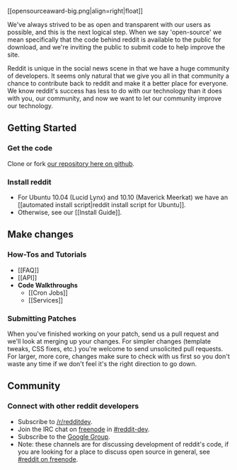 [[opensourceaward-big.png|align=right|float]]

We've always strived to be as open and transparent with our users as possible, and this is the next logical step. When we say 'open-source' we mean specifically that the code behind reddit is available to the public for download, and we're inviting the public to submit code to help improve the site.

Reddit is unique in the social news scene in that we have a huge community of developers. It seems only natural that we give you all in that community a chance to contribute back to reddit and make it a better place for everyone. We know reddit's success has less to do with our technology than it does with you, our community, and now we want to let our community improve our technology. 

## Getting Started

### Get the code
Clone or fork [our repository here on github](http://github.com/reddit/reddit).

### Install reddit
* For Ubuntu 10.04 (Lucid Lynx) and 10.10 (Maverick Meerkat) we have an [[automated install script|reddit install script for Ubuntu]].
* Otherwise, see our [[Install Guide]].

## Make changes
### How-Tos and Tutorials
* [[FAQ]]
* [[API]]
* **Code Walkthroughs**
    * [[Cron Jobs]]
    * [[Services]]

### Submitting Patches
When you've finished working on your patch, send us a pull request and we'll look at merging up your changes. For simpler changes (template tweaks, CSS fixes, etc.) you're welcome to send unsolicited pull requests. For larger, more core, changes make sure to check with us first so you don't waste any time if we don't feel it's the right direction to go down.

## Community
### Connect with other reddit developers
* Subscribe to [/r/redditdev](http://www.reddit.com/r/redditdev).
* Join the IRC chat on [freenode](http://www.freenode.net/) in [#reddit-dev](irc://irc.freenode.net/reddit-dev).
* Subscribe to the [Google Group](http://groups.google.com/group/reddit-dev).
* Note: these channels are for discussing development of reddit's code, if you are looking for a place to discuss open source in general, see [#reddit on freenode](irc://irc.freenode.net/reddit). 
